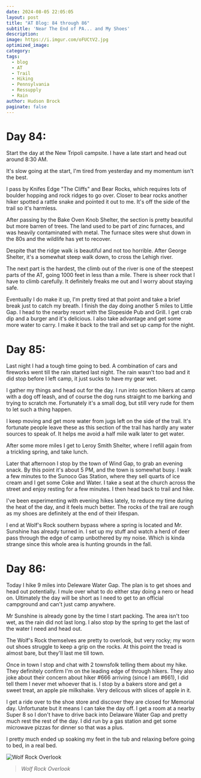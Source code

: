 ```yaml
---
date: 2024-08-05 22:05:05
layout: post
title: "AT Blog: 84 through 86"
subtitle: 'Near The End of PA... and My Shoes'
description:
image: https://i.imgur.com/oFUCtV2.jpg
optimized_image: 
category:
tags:
  - blog
  - AT
  - Trail
  - Hiking
  - Pennsylvania
  - Ressupply
  - Rain
author: Hudson Brock
paginate: false
---
```


# Day 84:

Start the day at the New Tripoli campsite. I have a late start and head out around 8:30 AM.

It's slow going at the start, I'm tired from yesterday and my momentum isn't the best. 

I pass by Knifes Edge "The Cliffs" and Bear Rocks, which requires lots of boulder hopping and rock ridges to go over. Closer to bear rocks another hiker spotted a rattle snake and pointed it out to me. It's off the side of the trail so it's harmless.

After passing by the Bake Oven Knob Shelter, the section is pretty beautiful but more barren of trees. The land used to be part of zinc furnaces, and was heavily contaminated with metal. The furnace sites were shut down in the 80s and the wildlife has yet to recover.

Despite that the ridge walk is beautiful and not too horrible. After George Shelter, it's a somewhat steep walk down, to cross the Lehigh river.

The next part is the hardest, the climb out of the river is one of the steepest parts of the AT, going 1000 feet in less than a mile. There is sheer rock that I have to climb carefully. It definitely freaks me out and I worry about staying safe.

Eventually I do make it up, I'm pretty tired at that point and take a brief break just to catch my breath. I finish the day doing another 5 miles to Little Gap. I head to the nearby resort with the Slopeside Pub and Grill. I get crab dip and a burger and it's delicious. I also take advantage and get some more water to carry. I make it back to the trail and set up camp for the night.


# Day 85:

Last night I had a tough time going to bed. A combination of cars and fireworks went till the rain started last night. The rain wasn't too bad and it did stop before I left camp, it just sucks to have my gear wet.

I gather my things and head out for the day. I run into section hikers at camp with a dog off leash, and of course the dog runs straight to me barking and trying to scratch me. Fortunately it's a small dog, but still very rude for them to let such a thing happen.

I keep moving and get more water from jugs left on the side of the trail. It's fortunate people leave these as this section of the trail has hardly any water sources to speak of. It helps me avoid a half mile walk later to get water.

After some more miles I get to Leroy Smith Shelter, where I refill again from a trickling spring, and take lunch. 

Later that afternoon I stop by the town of Wind Gap, to grab an evening snack. By this point it's about 5 PM, and the town is somewhat busy. I walk a few minutes to the Sunoco Gas Station, where they sell quarts of ice cream and I get some Coke and Water. I take a seat at the church across the street and enjoy resting for a few minutes. I then head back to trail and hike.

I've been experimenting with evening hikes lately, to reduce my time during the heat of the day, and it feels much better. The rocks of the trail are rough as my shoes are definitely at the end of their lifespan.

I end at Wolf's Rock southern bypass where a spring is located and Mr. Sunshine has already turned in. I set up my stuff and watch a herd of deer pass through the edge of camp unbothered by my noise. Which is kinda strange since this whole area is hunting grounds in the fall.



# Day 86:

Today I hike 9 miles into Deleware Water Gap. The plan is to get shoes and head out potentially. I mule over what to do either stay doing a nero or head on. Ultimately the day will be short as I need to get to an official campground and can't just camp anywhere.

Mr Sunshine is already gone by the time I start packing. The area isn't too wet, as the rain did not last long. I also stop by the spring to get the last of the water I need and head out.

The Wolf's Rock themselves are pretty to overlook, but very rocky; my worn out shoes struggle to keep a grip on the rocks. At this point the tread is almost bare, but they'll last me till town.

Once in town I stop and chat with 2 townsfolk telling them about my hike. They definitely confirm I'm on the leading edge of through hikers. They also joke about their concern about hiker #666 arriving (since I am #661), I did tell them I never met whoever that is. I stop by a bakers store and get a sweet treat, an apple pie milkshake. Very delicous with slices of apple in it.

I get a ride over to the shoe store and discover they are closed for Memorial day. Unfortunate but it means I can take the day off. I get a room at a nearby Super 8 so I don't have to drive back into Delaware Water Gap and pretty much rest the rest of the day. I did run by a gas station and get some microwave pizzas for dinner so that was a plus. 

I pretty much ended up soaking my feet in the tub and relaxing before going to bed, in a real bed.







![Wolf Rock Overlook](https://i.imgur.com/Ia5mInU.jpg "Wolf Rock Overlook")

>*Wolf Rock Overlook*